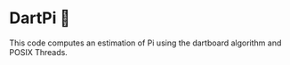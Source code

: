 # DartPi :dart:

This code computes an estimation of Pi using the dartboard algorithm and POSIX Threads.
